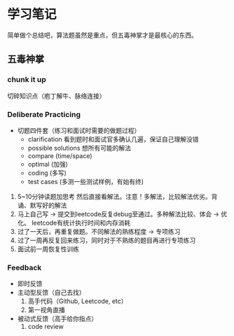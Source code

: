 # 学习笔记

简单做个总结吧，算法题虽然是重点，但五毒神掌才是最核心的东西。

## 五毒神掌

### chunk it up

切碎知识点（庖丁解牛、脉络连接）

### Deliberate Practicing

- 切题四件套（练习和面试时需要的做题过程）
    - clarification 看到题时和面试官多确认几遍，保证自己理解没错
    - possible solutions 想所有可能的解法
    - compare (time/space)
    - optimal (加强)
    - coding (多写)
    - test cases (多测一些测试样例，有始有终)
    
1. 5~10分钟读题加思考 然后直接看解法。注意！多解法，比较解法优劣。背诵、默写好的解法
2. 马上自己写 -> 提交到leetcode反复debug至通过。多种解法比较、体会 -> 优化。 leetcode有统计执行时间和内存消耗
3. 过了一天后，再重复做题。不同解法的熟练程度 -> 专项练习
4. 过了一周再反复回来练习，同时对于不熟练的题目再进行专项练习
5. 面试前一周恢复性训练

### Feedback

- 即时反馈
- 主动型反馈（自己去找）
    1. 高手代码（Github, Leetcode, etc）
    2. 第一视角直播
- 被动式反馈（高手给你指点）
    1. code review